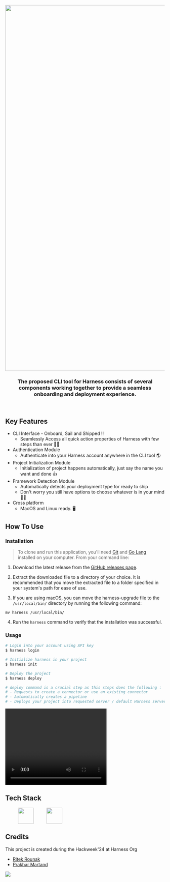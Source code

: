 
<h1 align="center">
  <br>
  <img width="1151" alt="image" src="https://github.com/ritek01/harness-cli/assets/139952065/012f928e-b90a-4aa6-8212-4ebad3eb0749">
  <br>
</h1>
<h3 align="center">The proposed CLI tool for Harness consists of several components working together to provide a seamless onboarding and deployment experience.</h3>
<br>


## Key Features

* CLI Interface - Onboard, Sail and Shipped !!
    - Seamlessly Access all quick action properties of Harness with few steps than ever 🐱‍💻
* Authentication Module
    - Authenticate into your Harness account anywhere in the CLI tool 🌎
* Project Initialization Module
    - Initialization of project happens automatically, just say the name you want and done 👍
* Framework Detection Module
    - Automatically detects your deployment type for ready to ship
    - Don't worry you still have options to choose whatever is in your mind 🧑‍💻
* Cross platform
    - MacOS and Linux ready. 🖥️

## How To Use

### Installation
> To clone and run this application, you'll need [Git](https://git-scm.com) and [Go Lang](https://go.dev/doc/install) installed on your computer. From your command line:

1. Download the latest release from the [GitHub releases page](https://github.com/ritek01/harness-cli/releases).

2. Extract the downloaded file to a directory of your choice. It is recommended that you move the extracted file to a folder specified in your system's path for ease of use.

3. If you are using macOS, you can move the harness-upgrade file to the `/usr/local/bin/` directory by running the following command:

```shell
mv harness /usr/local/bin/
```

4. Run the `harness` command to verify that the installation was successful.

### Usage 

```bash
# Login into your account using API key
$ harness login

# Initialize harness in your project 
$ harness init

# Deploy the project
$ harness deploy

# deploy command is a crucial step as this steps does the following :
# - Requests to create a connector or use an existing connector
# - Automatically creates a pipeline
# - Deploys your project into requested server / default Harness server
```


<video src="https://github.com/ritek01/harness-commander/assets/140505097/843159f7-9e8a-4c61-ac4a-c67f93a8f4bf" width="320" height="240" controls></video>


## Tech Stack

[<img src="https://go.dev/images/favicon-gopher.png" style="width: 50px; height: 50px; margin-left: 40px;">](https://go.dev/doc/)[<img src="https://djeqr6to3dedg.cloudfront.net/repo-logos/library/docker/live/logo.png" style="width: 50px; height: 50px;margin-left: 40px;">](https://hub.docker.com/) 

## Credits

This project is created during the Hackweek'24 at Harness Org

- [Ritek Rounak](https://github.com/ritek01)
- [Prakhar Martand](https://github.com/PrakharMartand)

<a href="https://github.com/ritek01/harness-cli/graphs/contributors">
  <img src="https://contrib.rocks/image?repo=ritek01/harness-cli" />
</a>
